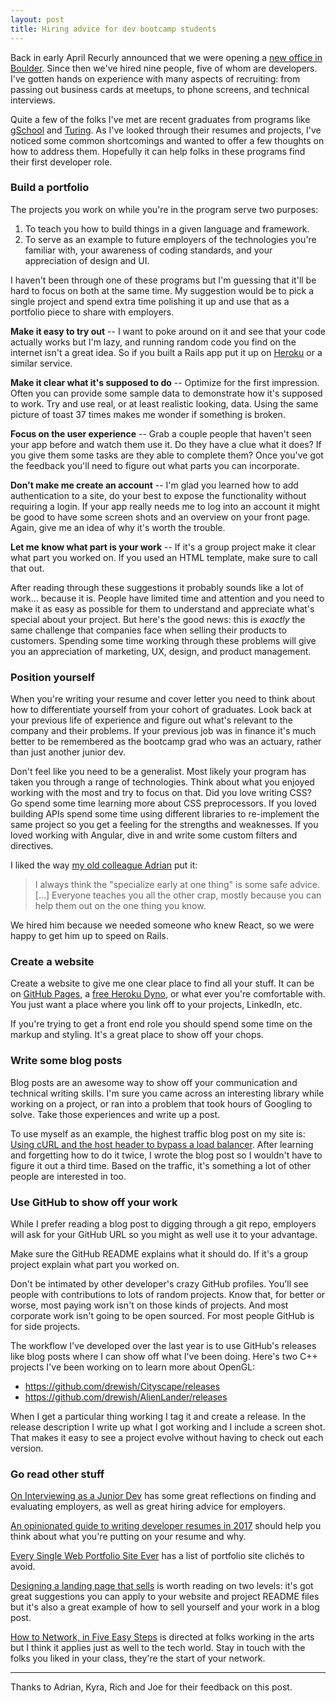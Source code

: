 ```yaml
---
layout: post
title: Hiring advice for dev bootcamp students
---
```

Back in early April Recurly announced that we were opening a [new office in Boulder](https://recurly.com/press/recurly-expands-to-colorado-opening-new-boulder-colorado-office/). Since then we've hired nine people, five of whom are developers. I've gotten hands on experience with many aspects of recruiting: from passing out business cards at meetups, to phone screens, and technical interviews.

Quite a few of the folks I've met are recent graduates from programs like [gSchool](http://www.galvanize.com/) and [Turing](http://turing.io/). As I've looked through their resumes and projects, I've noticed some common shortcomings and wanted to offer a few thoughts on how to address them. Hopefully it can help folks in these programs find their first developer role.


### Build a portfolio
The projects you work on while you're in the program serve two purposes:

1. To teach you how to build things in a given language and framework.
2. To serve as an example to future employers of the technologies you're familiar with, your awareness of coding standards, and your appreciation of design and UI.

I haven't been through one of these programs but I'm guessing that it'll be hard to focus on both at the same time. My suggestion would be to pick a single project and spend extra time polishing it up and use that as a portfolio piece to share with employers.

**Make it easy to try out** -- I want to poke around on it and see that your code actually works but I'm lazy, and running random code you find on the internet isn't a great idea. So if you built a Rails app put it up on [Heroku](https://www.heroku.com/) or a similar service.

**Make it clear what it's supposed to do** -- Optimize for the first impression. Often you can provide some sample data to demonstrate how it's supposed to work. Try and use real, or at least realistic looking, data. Using the same picture of toast 37 times makes me wonder if something is broken.

**Focus on the user experience** -- Grab a couple people that haven't seen your app before and watch them use it. Do they have a clue what it does? If you give them some tasks are they able to complete them? Once you've got the feedback you'll need to figure out what parts you can incorporate.

**Don't make me create an account** -- I'm glad you learned how to add authentication to a site, do your best to expose the functionality without requiring a login. If your app really needs me to log into an account it might be good to have some screen shots and an overview on your front page. Again, give me an idea of why it's worth the trouble.

**Let me know what part is your work** -- If it's a group project make it clear what part you worked on. If you used an HTML template, make sure to call that out.

After reading through these suggestions it probably sounds like a lot of work... because it is. People have limited time and attention and you need to make it as easy as possible for them to understand and appreciate what's special about your project. But here's the good news: this is *exactly* the same challenge that companies face when selling their products to customers. Spending some time working through these problems will give you an appreciation of marketing, UX, design, and product management.


### Position yourself
When you're writing your resume and cover letter you need to think about how to differentiate yourself from your cohort of graduates. Look back at your previous life of experience and figure out what's relevant to the company and their problems. If your previous job was in finance it's much better to be remembered as the bootcamp grad who was an actuary, rather than just another junior dev.

Don't feel like you need to be a generalist. Most likely your program has taken you through a range of technologies. Think about what you enjoyed working with the most and try to focus on that. Did you love writing CSS? Go spend some time learning more about CSS preprocessors. If you loved building APIs spend some time using different libraries to re-implement the same project so you get a feeling for the strengths and weaknesses. If you loved working with Angular, dive in and write some custom filters and directives.

I liked the way [my old colleague Adrian](http://adrian.schaedle.me/) put it:
> I always think the "specialize early at one thing" is some safe advice. [...] Everyone teaches you all the other crap, mostly because you can help them out on the one thing you know.

We hired him because we needed someone who knew React, so we were happy to get him up to speed on Rails.

### Create a website
Create a website to give me one clear place to find all your stuff. It can be on [GitHub Pages](https://pages.github.com/), a [free Heroku Dyno](https://blog.heroku.com/archives/2015/5/7/heroku-free-dynos), or what ever you're comfortable with. You just want a place where you link off to your projects, LinkedIn, etc.

If you're trying to get a front end role you should spend some time on the markup and styling. It's a great place to show off your chops.


### Write some blog posts
Blog posts are an awesome way to show off your communication and technical writing skills. I'm sure you came across an interesting library while working on a project, or ran into a problem that took hours of Googling to solve. Take those experiences and write up a post.

To use myself as an example, the highest traffic blog post on my site is: [Using cURL and the host header to bypass a load balancer](https://drewish.com/2010/03/29/using-curl-and-the-host-header-to-bypass-a-load-balancer/). After learning and forgetting how to do it twice, I wrote the blog post so I wouldn't have to figure it out a third time. Based on the traffic, it's something a lot of other people are interested in too.


### Use GitHub to show off your work
While I prefer reading a blog post to digging through a git repo, employers will ask for your GitHub URL so you might as well use it to your advantage.

Make sure the GitHub README explains what it should do. If it's a group project explain what part you worked on.

Don't be intimated by other developer's crazy GitHub profiles. You'll see people with contributions to lots of random projects. Know that, for better or worse, most paying work isn't on those kinds of projects. And most corporate work isn't going to be open sourced. For most people GitHub is for side projects.

The workflow I've developed over the last year is to use GitHub's releases like blog posts where I can show off what I've been doing. Here's two C++ projects I've been working on to learn more about OpenGL:

- https://github.com/drewish/Cityscape/releases
- https://github.com/drewish/AlienLander/releases

When I get a particular thing working I tag it and create a release. In the release description I write up what I got working and I include a screen shot. That makes it easy to see a project evolve without having to check out each version.


### Go read other stuff
[On Interviewing as a Junior Dev](http://lizmrush.com/on-interviewing/) has some great reflections on finding and evaluating employers, as well as great hiring advice for employers.

[An opinionated guide to writing developer resumes in 2017](https://medium.com/@arthur_camara/how-to-write-a-good-resume-in-2017-b8ea9dfdd3b9#.d2tplmcv1) should help you think about what you're putting on your resume and why.

[Every Single Web Portfolio Site Ever](https://medium.com/@_oren/every-single-web-portfolio-site-ever-8fad53534d46) has a list of portfolio site clichés to avoid.

[Designing a landing page that sells](https://blog.activecollab.com/designing-a-landing-page-that-sells-2102afc67024#.7vugz3hc5) is worth reading on two levels: it's got great suggestions you can apply to your website and project README files but it's also a great example of how to sell yourself and your work in a blog post.

[How to Network, in Five Easy Steps](http://best-of-3.blogspot.com/2016/04/how-to-network-in-five-easy-steps.html) is directed at folks working in the arts but I think it applies just as well to the tech world. Stay in touch with the folks you liked in your class, they're the start of your network.

* * *

Thanks to Adrian, Kyra, Rich and Joe for their feedback on this post.
